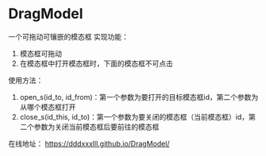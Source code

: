 # DragModel
一个可拖动可镶嵌的模态框
实现功能：
1. 模态框可拖动
2. 在模态框中打开模态框时，下面的模态框不可点击

使用方法：
1. open_s(id_to, id_from)：第一个参数为要打开的目标模态框id，第二个参数为从哪个模态框打开
2. close_s(id_this, id_to)：第一个参数为要关闭的模态框（当前模态框）id，第二个参数为关闭当前模态框后要前往的模态框

在线地址：
<a href="https://dddxxxlll.github.io/DragModel/">https://dddxxxlll.github.io/DragModel/</a>
